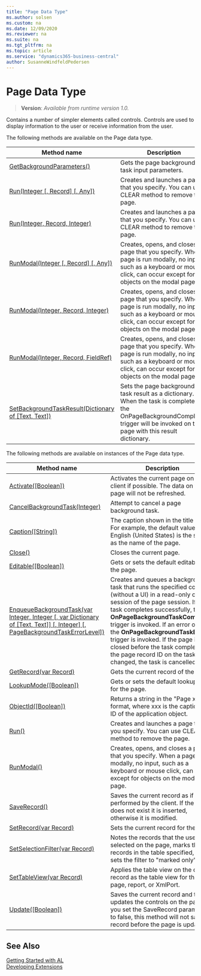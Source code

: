 ```yaml
---
title: "Page Data Type"
ms.author: solsen
ms.custom: na
ms.date: 12/09/2020
ms.reviewer: na
ms.suite: na
ms.tgt_pltfrm: na
ms.topic: article
ms.service: "dynamics365-business-central"
author: SusanneWindfeldPedersen
---
```

[//]: # (START>DO_NOT_EDIT)
[//]: # (IMPORTANT:Do not edit any of the content between here and the END>DO_NOT_EDIT.)
[//]: # (Any modifications should be made in the .xml files in the ModernDev repo.)
# Page Data Type
> **Version**: _Available from runtime version 1.0._

Contains a number of simpler elements called controls. Controls are used to display information to the user or receive information from the user.


The following methods are available on the Page data type.


|Method name|Description|
|-----------|-----------|
|[GetBackgroundParameters()](page-getbackgroundparameters-method.md)|Gets the page background task input parameters.|
|[Run(Integer [, Record] [, Any])](page-run-integer-table-joker-method.md)|Creates and launches a page that you specify. You can use CLEAR method to remove the page.|
|[Run(Integer, Record, Integer)](page-run-integer-table-integer-method.md)|Creates and launches a page that you specify. You can use CLEAR method to remove the page.|
|[RunModal(Integer [, Record] [, Any])](page-runmodal-integer-table-joker-method.md)|Creates, opens, and closes a page that you specify. When a page is run modally, no input, such as a keyboard or mouse click, can occur except for objects on the modal page.|
|[RunModal(Integer, Record, Integer)](page-runmodal-integer-table-integer-method.md)|Creates, opens, and closes a page that you specify. When a page is run modally, no input, such as a keyboard or mouse click, can occur except for objects on the modal page.|
|[RunModal(Integer, Record, FieldRef)](page-runmodal-integer-table-fieldref-method.md)|Creates, opens, and closes a page that you specify. When a page is run modally, no input, such as a keyboard or mouse click, can occur except for objects on the modal page.|
|[SetBackgroundTaskResult(Dictionary of [Text, Text])](page-setbackgroundtaskresult-method.md)|Sets the page background task result as a dictionary. When the task is completed, the OnPageBackgroundCompleted trigger will be invoked on the page with this result dictionary.|

The following methods are available on instances of the Page data type.

|Method name|Description|
|-----------|-----------|
|[Activate([Boolean])](page-activate-method.md)|Activates the current page on the client if possible. The data on the page will not be refreshed.|
|[CancelBackgroundTask(Integer)](page-cancelbackgroundtask-method.md)|Attempt to cancel a page background task.|
|[Caption([String])](page-caption-method.md)|The caption shown in the title bar. For example, the default value in English (United States) is the same as the name of the page.|
|[Close()](page-close-method.md)|Closes the current page.|
|[Editable([Boolean])](page-editable-method.md)|Gets or sets the default editability of the page.|
|[EnqueueBackgroundTask(var Integer, Integer [, var Dictionary of [Text, Text]] [, Integer] [, PageBackgroundTaskErrorLevel])](page-enqueuebackgroundtask-method.md)|Creates and queues a background task that runs the specified codeunit (without a UI) in a read-only child session of the page session. If the task completes successfully, the **OnPageBackgroundTaskCompleted** trigger is invoked. If an error occurs, the **OnPageBackgroundTaskError** trigger is invoked. If the page is closed before the task completes, or the page record ID on the task changed, the task is cancelled.|
|[GetRecord(var Record)](page-getrecord-method.md)|Gets the current record of the page.|
|[LookupMode([Boolean])](page-lookupmode-method.md)|Gets or sets the default lookup mode for the page.|
|[ObjectId([Boolean])](page-objectid-method.md)|Returns a string in the "Page xxx" format, where xxx is the caption or ID of the application object.|
|[Run()](page-run--method.md)|Creates and launches a page that you specify. You can use CLEAR method to remove the page.|
|[RunModal()](page-runmodal--method.md)|Creates, opens, and closes a page that you specify. When a page is run modally, no input, such as a keyboard or mouse click, can occur except for objects on the modal page.|
|[SaveRecord()](page-saverecord-method.md)|Saves the current record as if performed by the client. If the record does not exist it is inserted, otherwise it is modified.|
|[SetRecord(var Record)](page-setrecord-method.md)|Sets the current record for the page.|
|[SetSelectionFilter(var Record)](page-setselectionfilter-method.md)|Notes the records that the user has selected on the page, marks those records in the table specified, and sets the filter to "marked only".|
|[SetTableView(var Record)](page-settableview-method.md)|Applies the table view on the current record as the table view for the page, report, or XmlPort.|
|[Update([Boolean])](page-update-method.md)|Saves the current record and then updates the controls on the page. If you set the SaveRecord parameter to false, this method will not save the record before the page is updated.|

[//]: # (IMPORTANT: END>DO_NOT_EDIT)
## See Also
[Getting Started with AL](../../devenv-get-started.md)  
[Developing Extensions](../../devenv-dev-overview.md)  
